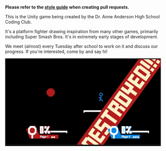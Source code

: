 **Please refer to the [style guide](STYLE_GUIDE.md) when creating pull requests.**

This is the Unity game being created by the Dr. Anne Anderson High School Coding Club.

It's a platform fighter drawing inspiration from many other games, primarily including Super Smash Bros. It's in extremely early stages of development.

We meet (almost) every Tuesday after school to work on it and discuss our progress. If you're interested, come by and say hi!

![Gameplay Preview](GameClips/Game-Clip-March-19-2025.gif)
